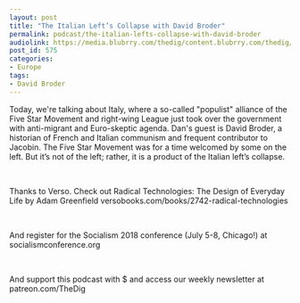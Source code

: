 ```yaml
---
layout: post
title: "The Italian Left’s Collapse with David Broder"
permalink: podcast/the-italian-lefts-collapse-with-david-broder
audiolink: https://media.blubrry.com/thedig/content.blubrry.com/thedig/The_Dig_-_EP_125_-_Broder_.mp3
post_id: 575
categories: 
- Europe
tags: 
- David Broder
---
```


Today, we're talking about Italy, where a so-called "populist" alliance of the Five Star Movement and right-wing League just took over the government with anti-migrant and Euro-skeptic agenda. Dan's guest is David Broder, a historian of French and Italian communism and frequent contributor to Jacobin. The Five Star Movement was for a time welcomed by some on the left. But it’s not of the left; rather, it is a product of the Italian left’s collapse.

 

Thanks to Verso. Check out Radical Technologies: The Design of Everyday Life by Adam Greenfield versobooks.com/books/2742-radical-technologies

 

And register for the Socialism 2018 conference (July 5-8, Chicago!) at socialismconference.org

 

And support this podcast with $ and access our weekly newsletter at patreon.com/TheDig

 